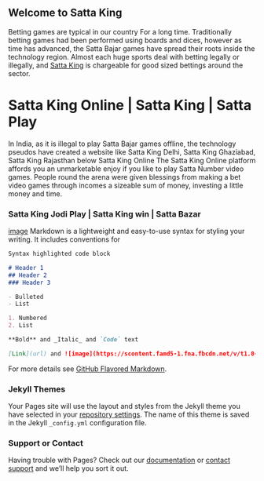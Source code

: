 ## Welcome to Satta King

Betting games are typical in our country For a long time. Traditionally betting games had been performed using boards and dices, however as time has advanced, the Satta Bajar games have spread their roots inside the technology region. Almost each huge sports deal with betting legally or illegally, and [Satta King](https://www.sattaking.win/) is chargeable for good sized bettings around the sector. 
# Satta King Online | Satta King | Satta Play 
In India, as it is illegal to play Satta Bajar games offline, the technology pseudos have created a website like Satta King Delhi, Satta King Ghaziabad, Satta King Rajasthan below Satta King Online  The Satta King Online platform affords you an unmarketable enjoy if you like to play Satta Number video games. People round the arena were given blessings from making a bet video games through incomes a sizeable sum of money, investing a little money and time.

### Satta King Jodi Play | Satta King win | Satta Bazar
[image](https://scontent.famd5-1.fna.fbcdn.net/v/t1.0-9/s960x960/93873306_217427026369954_6705465502732386304_o.jpg?_nc_cat=103&_nc_sid=dd9801&_nc_ohc=auQSKFNDtPMAX_Og468&_nc_ht=scontent.famd5-1.fna&_nc_tp=7&oh=142a28dddbef6355c5566a3f118bc600&oe=5F4F87B9)
Markdown is a lightweight and easy-to-use syntax for styling your writing. It includes conventions for

```markdown
Syntax highlighted code block

# Header 1
## Header 2
### Header 3

- Bulleted
- List

1. Numbered
2. List

**Bold** and _Italic_ and `Code` text

[Link](url) and ![image](https://scontent.famd5-1.fna.fbcdn.net/v/t1.0-9/s960x960/93873306_217427026369954_6705465502732386304_o.jpg?_nc_cat=103&_nc_sid=dd9801&_nc_ohc=auQSKFNDtPMAX_Og468&_nc_ht=scontent.famd5-1.fna&_nc_tp=7&oh=142a28dddbef6355c5566a3f118bc600&oe=5F4F87B9)
```

For more details see [GitHub Flavored Markdown](https://guides.github.com/features/mastering-markdown/).

### Jekyll Themes

Your Pages site will use the layout and styles from the Jekyll theme you have selected in your [repository settings](https://github.com/divyachaudhry/sattaking/settings). The name of this theme is saved in the Jekyll `_config.yml` configuration file.

### Support or Contact

Having trouble with Pages? Check out our [documentation](https://help.github.com/categories/github-pages-basics/) or [contact support](https://github.com/contact) and we’ll help you sort it out. 
